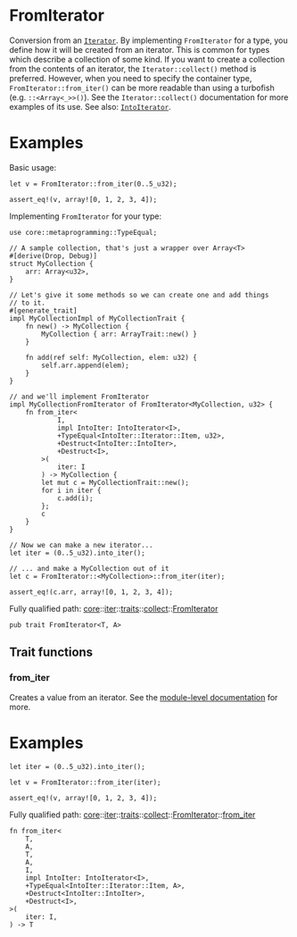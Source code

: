 # FromIterator

Conversion from an [`Iterator`](./core-iter-traits-iterator-Iterator.md).
By implementing `FromIterator` for a type, you define how it will be
created from an iterator. This is common for types which describe a
collection of some kind.
If you want to create a collection from the contents of an iterator, the
`Iterator::collect()` method is preferred. However, when you need to
specify the container type, `FromIterator::from_iter()` can be more
readable than using a turbofish (e.g. `::<Array<_>>()`). See the
`Iterator::collect()` documentation for more examples of its use.
See also: [`IntoIterator`](./core-iter-traits-collect-IntoIterator.md).
# Examples

Basic usage:
```cairo
let v = FromIterator::from_iter(0..5_u32);

assert_eq!(v, array![0, 1, 2, 3, 4]);
```

Implementing `FromIterator` for your type:
```cairo
use core::metaprogramming::TypeEqual;

// A sample collection, that's just a wrapper over Array<T>
#[derive(Drop, Debug)]
struct MyCollection {
    arr: Array<u32>,
}

// Let's give it some methods so we can create one and add things
// to it.
#[generate_trait]
impl MyCollectionImpl of MyCollectionTrait {
    fn new() -> MyCollection {
        MyCollection { arr: ArrayTrait::new() }
    }

    fn add(ref self: MyCollection, elem: u32) {
        self.arr.append(elem);
    }
}

// and we'll implement FromIterator
impl MyCollectionFromIterator of FromIterator<MyCollection, u32> {
    fn from_iter<
            I,
            impl IntoIter: IntoIterator<I>,
            +TypeEqual<IntoIter::Iterator::Item, u32>,
            +Destruct<IntoIter::IntoIter>,
            +Destruct<I>,
        >(
            iter: I
        ) -> MyCollection {
        let mut c = MyCollectionTrait::new();
        for i in iter {
            c.add(i);
        };
        c
    }
}

// Now we can make a new iterator...
let iter = (0..5_u32).into_iter();

// ... and make a MyCollection out of it
let c = FromIterator::<MyCollection>::from_iter(iter);

assert_eq!(c.arr, array![0, 1, 2, 3, 4]);
```

Fully qualified path: [core](./core.md)::[iter](./core-iter.md)::[traits](./core-iter-traits.md)::[collect](./core-iter-traits-collect.md)::[FromIterator](./core-iter-traits-collect-FromIterator.md)

<pre><code class="language-cairo">pub trait FromIterator&lt;T, A&gt;</code></pre>

## Trait functions

### from_iter

Creates a value from an iterator.
See the [module-level documentation](./core-iter.md) for more.
# Examples

```cairo
let iter = (0..5_u32).into_iter();

let v = FromIterator::from_iter(iter);

assert_eq!(v, array![0, 1, 2, 3, 4]);
```

Fully qualified path: [core](./core.md)::[iter](./core-iter.md)::[traits](./core-iter-traits.md)::[collect](./core-iter-traits-collect.md)::[FromIterator](./core-iter-traits-collect-FromIterator.md)::[from_iter](./core-iter-traits-collect-FromIterator.md#from_iter)

<pre><code class="language-cairo">fn from_iter&lt;
    T,
    A,
    T,
    A,
    I,
    impl IntoIter: IntoIterator&lt;I&gt;,
    +TypeEqual&lt;IntoIter::Iterator::Item, A&gt;,
    +Destruct&lt;IntoIter::IntoIter&gt;,
    +Destruct&lt;I&gt;,
&gt;(
    iter: I,
) -&gt; T</code></pre>



